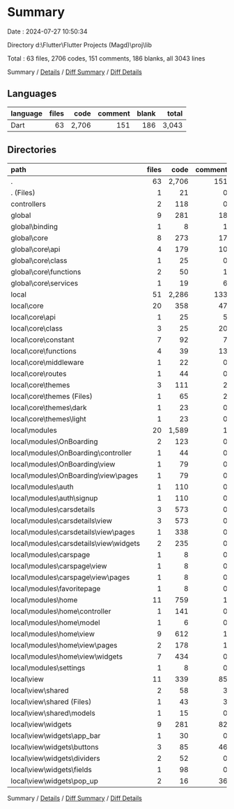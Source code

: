 # Summary

Date : 2024-07-27 10:50:34

Directory d:\\Flutter\\Flutter Projects    (Magd)\\proj\\lib

Total : 63 files,  2706 codes, 151 comments, 186 blanks, all 3043 lines

Summary / [Details](details.md) / [Diff Summary](diff.md) / [Diff Details](diff-details.md)

## Languages
| language | files | code | comment | blank | total |
| :--- | ---: | ---: | ---: | ---: | ---: |
| Dart | 63 | 2,706 | 151 | 186 | 3,043 |

## Directories
| path | files | code | comment | blank | total |
| :--- | ---: | ---: | ---: | ---: | ---: |
| . | 63 | 2,706 | 151 | 186 | 3,043 |
| . (Files) | 1 | 21 | 0 | 4 | 25 |
| controllers | 2 | 118 | 0 | 7 | 125 |
| global | 9 | 281 | 18 | 33 | 332 |
| global\\binding | 1 | 8 | 1 | 2 | 11 |
| global\\core | 8 | 273 | 17 | 31 | 321 |
| global\\core\\api | 4 | 179 | 10 | 21 | 210 |
| global\\core\\class | 1 | 25 | 0 | 3 | 28 |
| global\\core\\functions | 2 | 50 | 1 | 4 | 55 |
| global\\core\\services | 1 | 19 | 6 | 3 | 28 |
| local | 51 | 2,286 | 133 | 142 | 2,561 |
| local\\core | 20 | 358 | 47 | 49 | 454 |
| local\\core\\api | 1 | 25 | 5 | 3 | 33 |
| local\\core\\class | 3 | 25 | 20 | 6 | 51 |
| local\\core\\constant | 7 | 92 | 7 | 16 | 115 |
| local\\core\\functions | 4 | 39 | 13 | 8 | 60 |
| local\\core\\middleware | 1 | 22 | 0 | 2 | 24 |
| local\\core\\routes | 1 | 44 | 0 | 3 | 47 |
| local\\core\\themes | 3 | 111 | 2 | 11 | 124 |
| local\\core\\themes (Files) | 1 | 65 | 2 | 3 | 70 |
| local\\core\\themes\\dark | 1 | 23 | 0 | 4 | 27 |
| local\\core\\themes\\light | 1 | 23 | 0 | 4 | 27 |
| local\\modules | 20 | 1,589 | 1 | 67 | 1,657 |
| local\\modules\\OnBoarding | 2 | 123 | 0 | 10 | 133 |
| local\\modules\\OnBoarding\\controller | 1 | 44 | 0 | 6 | 50 |
| local\\modules\\OnBoarding\\view | 1 | 79 | 0 | 4 | 83 |
| local\\modules\\OnBoarding\\view\\pages | 1 | 79 | 0 | 4 | 83 |
| local\\modules\\auth | 1 | 110 | 0 | 3 | 113 |
| local\\modules\\auth\\signup | 1 | 110 | 0 | 3 | 113 |
| local\\modules\\carsdetails | 3 | 573 | 0 | 9 | 582 |
| local\\modules\\carsdetails\\view | 3 | 573 | 0 | 9 | 582 |
| local\\modules\\carsdetails\\view\\pages | 1 | 338 | 0 | 3 | 341 |
| local\\modules\\carsdetails\\view\\widgets | 2 | 235 | 0 | 6 | 241 |
| local\\modules\\carspage | 1 | 8 | 0 | 3 | 11 |
| local\\modules\\carspage\\view | 1 | 8 | 0 | 3 | 11 |
| local\\modules\\carspage\\view\\pages | 1 | 8 | 0 | 3 | 11 |
| local\\modules\\favoritepage | 1 | 8 | 0 | 3 | 11 |
| local\\modules\\home | 11 | 759 | 1 | 36 | 796 |
| local\\modules\\home\\controller | 1 | 141 | 0 | 11 | 152 |
| local\\modules\\home\\model | 1 | 6 | 0 | 1 | 7 |
| local\\modules\\home\\view | 9 | 612 | 1 | 24 | 637 |
| local\\modules\\home\\view\\pages | 2 | 178 | 1 | 7 | 186 |
| local\\modules\\home\\view\\widgets | 7 | 434 | 0 | 17 | 451 |
| local\\modules\\settings | 1 | 8 | 0 | 3 | 11 |
| local\\view | 11 | 339 | 85 | 26 | 450 |
| local\\view\\shared | 2 | 58 | 3 | 5 | 66 |
| local\\view\\shared (Files) | 1 | 43 | 3 | 3 | 49 |
| local\\view\\shared\\models | 1 | 15 | 0 | 2 | 17 |
| local\\view\\widgets | 9 | 281 | 82 | 21 | 384 |
| local\\view\\widgets\\app_bar | 1 | 30 | 0 | 2 | 32 |
| local\\view\\widgets\\buttons | 3 | 85 | 46 | 6 | 137 |
| local\\view\\widgets\\dividers | 2 | 52 | 0 | 5 | 57 |
| local\\view\\widgets\\fields | 1 | 98 | 0 | 3 | 101 |
| local\\view\\widgets\\pop_up | 2 | 16 | 36 | 5 | 57 |

Summary / [Details](details.md) / [Diff Summary](diff.md) / [Diff Details](diff-details.md)